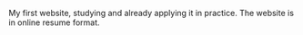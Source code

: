 My first website, studying and already applying it in practice. The website is in online resume format.
